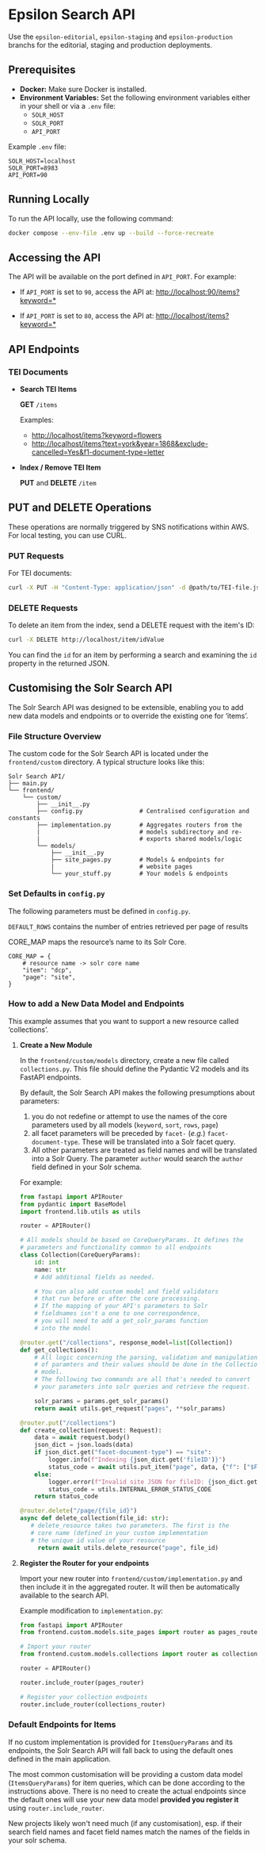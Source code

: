 # Epsilon Search API

Use the `epsilon-editorial`, `epsilon-staging` and `epsilon-production` branchs for the editorial, staging and production deployments.

## Prerequisites

- **Docker:** Make sure Docker is installed.
- **Environment Variables:** Set the following environment variables either in your shell or via a `.env` file:
    - `SOLR_HOST`
    - `SOLR_PORT`
    - `API_PORT`

Example `.env` file:

```env
SOLR_HOST=localhost
SOLR_PORT=8983
API_PORT=90
```

## Running Locally

To run the API locally, use the following command:

```bash
docker compose --env-file .env up --build --force-recreate
```

## Accessing the API

The API will be available on the port defined in `API_PORT`. For example:

- If `API_PORT` is set to `90`, access the API at:
  [http://localhost:90/items?keyword=*](http://localhost:90/items?keyword=*)

- If `API_PORT` is set to `80`, access the API at:
  [http://localhost/items?keyword=*](http://localhost/items?keyword=*)

## API Endpoints

### TEI Documents

- **Search TEI Items**

  **GET** `/items`

  Examples:
  - [http://localhost/items?keyword=flowers](http://localhost/items?keyword=flowers)
  - [http://localhost/items?text=york&year=1868&exclude-cancelled=Yes&f1-document-type=letter](http://localhost/items?text=york&year=1868&exclude-cancelled=Yes&f1-document-type=letter)

- **Index / Remove TEI Item**

  **PUT** and **DELETE** `/item`

## PUT and DELETE Operations

These operations are normally triggered by SNS notifications within AWS. For local testing, you can use CURL.

### PUT Requests

For TEI documents:

```bash
curl -X PUT -H "Content-Type: application/json" -d @path/to/TEI-file.json http://localhost/item
```

### DELETE Requests

To delete an item from the index, send a DELETE request with the item's ID:

```bash
curl -X DELETE http://localhost/item/idValue
```

You can find the `id` for an item by performing a search and examining the `id` property in the returned JSON.


## Customising the Solr Search API

The Solr Search API was designed to be extensible, enabling you to add new data models and endpoints or to override the existing one for ‘items’.

### File Structure Overview

The custom code for the Solr Search API is located under the `frontend/custom` directory. A typical structure looks like this:

```
Solr Search API/
├── main.py
└── frontend/
    └── custom/
        ├── __init__.py
        ├── config.py                # Centralised configuration and constants
        ├── implementation.py        # Aggregates routers from the
        |                            # models subdirectory and re-
        |                            # exports shared models/logic
        └── models/
            ├── __init__.py
            ├── site_pages.py        # Models & endpoints for
            |                        # website pages
            └── your_stuff.py        # Your models & endpoints
```

### Set Defaults in `config.py`

The following parameters must be defined in `config.py`.

`DEFAULT_ROWS` contains the number of entries retrieved per page of results

CORE_MAP maps the resource’s name to its Solr Core.

```
CORE_MAP = {
    # resource name -> solr core name
    "item": "dcp",
    "page": "site",
}
```

### How to add a New Data Model and Endpoints

This example assumes that you want to support a new resource called ‘collections’.

1. **Create a New Module**

   In the `frontend/custom/models` directory, create a new file called `collections.py`. This file should define the Pydantic V2 models and its FastAPI endpoints.

   By default, the Solr Search API makes the following presumptions about parameters:
    1. you do not redefine or attempt to use the names of the core parameters used by all models (`keyword`, `sort`, `rows`, `page`)
    2. all facet parameters will be preceded by `facet-` (*e.g.*) `facet-document-type`. These will be translated into a Solr facet query.
    2. All other parameters are treated as field names and will be translated into a Solr Query. The parameter `author` would search the `author` field defined in your Solr schema.

   For example:

   ```python
   from fastapi import APIRouter
   from pydantic import BaseModel
   import frontend.lib.utils as utils

   router = APIRouter()

   # All models should be based on CoreQueryParams. It defines the
   # parameters and functionality common to all endpoints
   class Collection(CoreQueryParams):
       id: int
       name: str
       # Add additional fields as needed.

       # You can also add custom model and field validators
       # that run before or after the core processing.
       # If the mapping of your API's parameters to Solr
       # fieldnames isn't a one to one correspondence,
       # you will need to add a get_solr_params function
       # into the model

   @router.get("/collections", response_model=list[Collection])
   def get_collections():
       # All logic concerning the parsing, validation and manipulation
       # of paramters and their values should be done in the Collection
       # model.
       # The following two commands are all that's needed to convert
       # your parameters into solr queries and retrieve the request.

       solr_params = params.get_solr_params()
       return await utils.get_request("pages", **solr_params)

   @router.put("/collections")
   def create_collection(request: Request):
       data = await request.body()
       json_dict = json.loads(data)
       if json_dict.get("facet-document-type") == "site":
           logger.info(f"Indexing {json_dict.get('fileID')}")
           status_code = await utils.put_item("page", data, {"f": ["$FQN:/**"]})
       else:
           logger.error(f"Invalid site JSON for fileID: {json_dict.get('fileID')}")
           status_code = utils.INTERNAL_ERROR_STATUS_CODE
       return status_code

   @router.delete("/page/{file_id}")
   async def delete_collection(file_id: str):
      # delete_resource takes two parameters. The first is the
      # core name (defined in your custom implementation
      # the unique id value of your resource
	    return await utils.delete_resource("page", file_id)

   ```

2. **Register the Router for your endpoints**

   Import your new router into `frontend/custom/implementation.py` and then include it in the aggregated router. It will then be automatically available to the search API.

   Example modification to `implementation.py`:

   ```python
   from fastapi import APIRouter
   from frontend.custom.models.site_pages import router as pages_router

   # Import your router
   from frontend.custom.models.collections import router as collections_router

   router = APIRouter()

   router.include_router(pages_router)

   # Register your collection endpoints
   router.include_router(collections_router)
   ```

### Default Endpoints for Items

If no custom implementation is provided for `ItemsQueryParams` and its endpoints, the Solr Search API will fall back to using the default ones defined in the main application.

The most common customisation will be providing a custom data model (`ItemsQueryParams`) for item queries, which can be done according to the instructions above. There is no need to create the actual endpoints since the default ones will use your new data model **provided you register it** using `router.include_router`.

New projects likely won't need much (if any customisation), esp. if their search field names and facet field names match the names of the fields in your solr schema.
